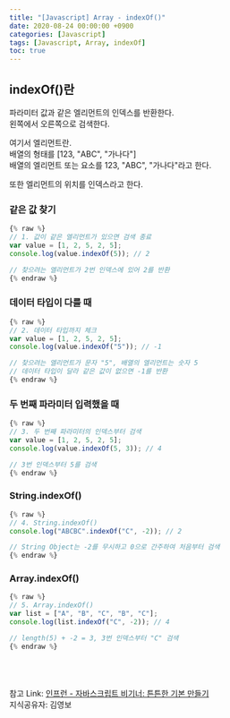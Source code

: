```yaml
---
title: "[Javascript] Array - indexOf()"
date: 2020-08-24 00:00:00 +0900
categories: [Javascript]
tags: [Javascript, Array, indexOf]
toc: true
---
```


## indexOf()란

파라미터 값과 같은 엘리먼트의 인덱스를 반환한다.<br />
왼쪽에서 오른쪽으로 검색한다.

여기서 엘리먼트란.<br />
배열의 형태를 [123, "ABC", "가나다"]<br />
배열의 엘리먼트 또는 요소를 123, "ABC", "가나다"라고 한다.

또한 엘리먼트의 위치를 인덱스라고 한다.

### 같은 값 찾기

```javascript
{% raw %}
// 1. 값이 같은 엘리먼트가 있으면 검색 종료
var value = [1, 2, 5, 2, 5];
console.log(value.indexOf(5)); // 2

// 찾으려는 엘리먼트가 2번 인덱스에 있어 2를 반환
{% endraw %}
```

### 데이터 타입이 다를 때

```javascript
{% raw %}
// 2. 데이터 타입까지 체크
var value = [1, 2, 5, 2, 5];
console.log(value.indexOf("5")); // -1

// 찾으려는 엘리먼트가 문자 "5", 배열의 엘리먼트는 숫자 5
// 데이터 타입이 달라 같은 값이 없으면 -1를 반환
{% endraw %}
```

### 두 번째 파라미터 입력했을 때

```javascript
{% raw %}
// 3. 두 번째 파라미터의 인덱스부터 검색
var value = [1, 2, 5, 2, 5];
console.log(value.indexOf(5, 3)); // 4

// 3번 인덱스부터 5를 검색
{% endraw %}
```

### String.indexOf()

```javascript
{% raw %}
// 4. String.indexOf()
console.log("ABCBC".indexOf("C", -2)); // 2

// String Object는 -2를 무시하고 0으로 간주하여 처음부터 검색
{% endraw %}
```

### Array.indexOf()

```javascript
{% raw %}
// 5. Array.indexOf()
var list = ["A", "B", "C", "B", "C"];
console.log(list.indexOf("C", -2)); // 4

// length(5) + -2 = 3, 3번 인덱스부터 "C" 검색
{% endraw %}
```

<br /><br /><br />
참고 Link: [인프런 - 자바스크립트 비기너: 튼튼한 기본 만들기][link]<br />
지식공유자: 김영보

[link]: https://www.inflearn.com/course/%EC%9E%90%EB%B0%94%EC%8A%A4%ED%81%AC%EB%A6%BD%ED%8A%B8-%EB%B9%84%EA%B8%B0%EB%84%88 "Go"

